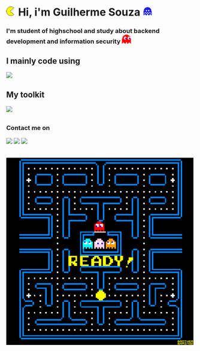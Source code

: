 <h1><img src="img/pacman2.gif" width="25"> Hi, i'm Guilherme Souza <img src="img/ghostFear.gif" width="25"> </h1>
<h3>I'm student of highschool and study about backend development and information security <img src="img/ghostRed.gif" width="24"></h3>
<h2>I mainly code using</h2>
  <img src="https://skillicons.dev/icons?i=js,nodejs,php,laravel,rust,python,mysql">
<h2>My toolkit</h2>
<img src="https://skillicons.dev/icons?i=vim,vscode,git,linux">
<h2></h2>
<h3>Contact me on</h3>
      <a href="https://t.me/call_GS"><img src="https://img.shields.io/badge/Telegram-26A5E4.svg?style=for-the-badge&logo=Telegram&logoColor=white"></a>
      <a href="mailto:contactmeGS@proton.me"><img src="https://img.shields.io/badge/ProtonMail-6D4AFF.svg?style=for-the-badge&logo=ProtonMail&logoColor=white"></a>
      <a href="mailto:guilhermepereiradesouza18@gmail.com"><img src="https://img.shields.io/badge/Gmail-EA4335.svg?style=for-the-badge&logo=Gmail&logoColor=white"></a>
<br><br><br>
<img aling="center" src="img/pacmanGame.gif">
